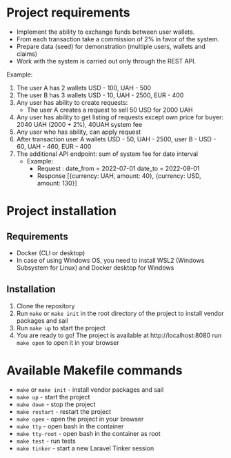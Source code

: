 # Project requirements
- Implement the ability to exchange funds between user wallets.
- From each transaction take a commission of 2% in favor of the system.
- Prepare data (seed) for demonstration (multiple users, wallets and claims)
- Work with the system is carried out only through the REST API.

Example:
1. The user A has 2 wallets USD - 100, UAH - 500
2. The user B has 3 wallets USD - 10, UAH - 2500, EUR - 400
3. Any user has ability to create requests:
   - The user A creates a request to sell 50 USD for 2000 UAH
4. Any user has ability to get listing of requests except own
   price for buyer: 2040 UAH (2000 + 2%), 40UAH system fee
5. Any user who has ability, can apply request
6. After transaction user A wallets USD - 50, UAH - 2500, user B - USD - 60, UAH - 460, EUR - 400
7. The additional API endpoint: sum of system fee for date interval
   - Example:
     - Request : date_from = 2022-07-01 date_to = 2022-08-01
     - Response [{currency: UAH, amount: 40}, {currency: USD, amount: 130}]

# Project installation

## Requirements
- Docker (CLI or desktop)
- In case of using Windows OS, you need to install WSL2 (Windows Subsystem for Linux) and Docker desktop for Windows

## Installation
1. Clone the repository
2. Run `make` or `make init` in the root directory of the project to install vendor packages and sail
3. Run `make up` to start the project
4. You are ready to go! The project is available at http://localhost:8080 run `make open` to open it in your browser


# Available Makefile commands
- `make` or `make init` - install vendor packages and sail
- `make up` - start the project
- `make down` - stop the project
- `make restart` - restart the project
- `make open` - open the project in your browser
- `make tty` - open bash in the container
- `make tty-root` - open bash in the container as root
- `make test` - run tests
- `make tinker` - start a new Laravel Tinker session
